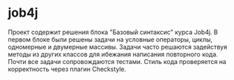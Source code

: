 # job4j
Проект содержит решения блока "Базовый синтаксис" курса Job4j.
В первом блоке были решены задачи на условные операторы, циклы, одномерные и двумерные массивы. Задачи часто решаются задействуя методы из других классов для ибежания написания повторного кода. Почти все задачи сопровождаются тестами. Стиль кода проверяется на корректность через плагин Checkstyle. 
